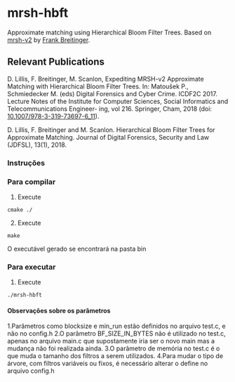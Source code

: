 # mrsh-hbft
Approximate matching using Hierarchical Bloom Filter Trees. Based on [mrsh-v2](https://www.fbreitinger.de/?page_id=218) by [Frank Breitinger](https://www.fbreitinger.de).

## Relevant Publications
D. Lillis, F. Breitinger, M. Scanlon, Expediting MRSH-v2 Approximate Matching with Hierarchical Bloom Filter Trees. In: Matoušek P., Schmiedecker M. (eds) Digital Forensics and Cyber Crime. ICDF2C 2017. Lecture Notes of the Institute for Computer Sciences, Social Informatics and Telecommunications Engineer- ing, vol 216. Springer, Cham, 2018 (doi: [10.1007/978-3-319-73697-6_11](https://dx.doi.org/10.1007/978-3-319-73697-6_11)).

D. Lillis, F. Breitinger and M. Scanlon. Hierarchical Bloom Filter Trees for Approximate Matching. Journal of Digital Forensics, Security and Law (JDFSL), 13(1), 2018.



### Instruções
### Para compilar
1. Execute
```
cmake ./
```
2. Execute
```
make
```
O executável gerado se encontrará na pasta bin

### Para executar
1. Execute
```
./mrsh-hbft
```

#### Observações sobre os parâmetros

1.Parâmetros como blocksize e min_run estão definidos no arquivo test.c, e não no config.h
2.O parâmetro BF_SIZE_IN_BYTES não é utilizado no test.c, apenas no arquivo main.c que supostamente iria ser o novo main mas a mudança não foi realizada ainda.
3.O parâmetro de memória no test.c é o que muda o tamanho dos filtros a serem utilizados.
4.Para mudar o tipo de árvore, com filtros variáveis ou fixos, é necessário alterar o define no arquivo config.h



